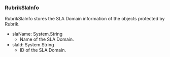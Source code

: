 ### RubrikSlaInfo
RubrikSlaInfo stores the SLA Domain information of the objects
protected by Rubrik.

- slaName: System.String
  - Name of the SLA Domain.
- slaId: System.String
  - ID of the SLA Domain.
